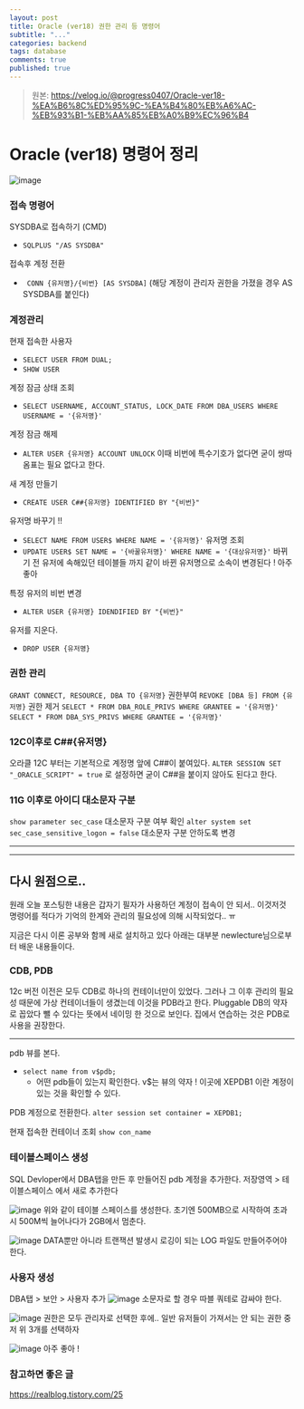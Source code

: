 ```yaml
---
layout: post
title: Oracle (ver18) 권한 관리 등 명령어
subtitle: "..."
categories: backend
tags: database
comments: true
published: true
---
```


> 원본: https://velog.io/@progress0407/Oracle-ver18-%EA%B6%8C%ED%95%9C-%EA%B4%80%EB%A6%AC-%EB%93%B1-%EB%AA%85%EB%A0%B9%EC%96%B4

# Oracle (ver18) 명령어 정리

![image](https://user-images.githubusercontent.com/66164361/139052456-af2f4a4a-d84a-4682-a35b-5be27318fad8.png)

### 접속 명령어

SYSDBA로 접속하기 (CMD)

- `SQLPLUS "/AS SYSDBA"`

접속후 계정 전환

- ` CONN {유저명}/{비번} [AS SYSDBA]`
  (해당 계정이 관리자 권한을 가졌을 경우 AS SYSDBA를 붙인다)

### 계정관리

현재 접속한 사용자

- `SELECT USER FROM DUAL;`
- `SHOW USER`

계정 잠금 상태 조회

- `SELECT USERNAME, ACCOUNT_STATUS, LOCK_DATE FROM DBA_USERS WHERE USERNAME = '{유저명}'`

계정 잠금 해제

- `ALTER USER {유저명} ACCOUNT UNLOCK`
  이때 비번에 특수기호가 없다면 굳이 쌍따옴표는 필요 없다고 한다.

새 계정 만들기

- `CREATE USER C##{유저명} IDENTIFIED BY "{비번}"`

유저명 바꾸기 !!

- `SELECT NAME FROM USER$ WHERE NAME = '{유저명}'` 유저명 조회
- `UPDATE USER$ SET NAME = '{바꿀유저명}' WHERE NAME = '{대상유저명}'`
  바뀌기 전 유저에 속해있던 테이블들 까지 같이 바뀐 유저명으로 소속이 변경된다 ! 아주 좋아

특정 유저의 비번 변경

- `ALTER USER {유저명} IDENDIFIED BY "{비번}"`

유저를 지운다.

- `DROP USER {유저명}`

### 권한 관리

`GRANT CONNECT, RESOURCE, DBA TO {유저명}` 권한부여
`REVOKE [DBA 등] FROM {유저명}` 권한 제거
`SELECT * FROM DBA_ROLE_PRIVS WHERE GRANTEE = '{유저명}'`
`SELECT * FROM DBA_SYS_PRIVS WHERE GRANTEE = '{유저명}'`

### 12C이후로 C##{유저명}

오라클 12C 부터는 기본적으로 계정명 앞에 C##이 붙여있다.
`ALTER SESSION SET "_ORACLE_SCRIPT" = true` 로 설정하면 굳이 C##을 붙이지 않아도 된다고 한다.

### 11G 이후로 아이디 대소문자 구분

`show parameter sec_case` 대소문자 구분 여부 확인
`alter system set sec_case_sensitive_logon = false` 대소문자 구분 안하도록 변경

---

---

## 다시 원점으로..

원래 오늘 포스팅한 내용은 갑자기 필자가 사용하던 계정이 접속이 안 되서.. 이것저것 명령어를 적다가 기억의 한계와 관리의 필요성에 의해 시작되었다.. ㅠ

지금은 다시 이론 공부와 함께 새로 설치하고 있다
아래는 대부분 newlecture님으로부터 배운 내용들이다.

### CDB, PDB

12c 버전 이전은 모두 CDB로 하나의 컨테이너만이 있었다. 그러나 그 이후 관리의 필요성 때문에 가상 컨테이너들이 생겼는데 이것을 PDB라고 한다. Pluggable DB의 약자로 꼽았다 뺄 수 있다는 뜻에서 네이밍 한 것으로 보인다. 집에서 연습하는 것은 PDB로 사용을 권장한다.

---

pdb 뷰를 본다.

- `select name from v$pdb;`
  - 어떤 pdb들이 있는지 확인한다. v$는 뷰의 약자 !
    이곳에 XEPDB1 이란 계정이 있는 것을 확인할 수 있다.

PDB 계정으로 전환한다.
`alter session set container = XEPDB1;`

현재 접속한 컨테이너 조회
`show con_name`

### 테이블스페이스 생성

SQL Devloper에서 DBA탭을 만든 후 만들어진 pdb 계정을 추가한다.
저장영역 > 테이블스페이스 에서 새로 추가한다

![image](https://user-images.githubusercontent.com/66164361/139052645-7d2b6952-eb81-41a0-ac87-4857bd413d20.png)
위와 같이 테이블 스페이스를 생성한다. 초기엔 500MB으로 시작하여 초과시 500M씩 늘어나다가 2GB에서 멈춘다.

![image](https://user-images.githubusercontent.com/66164361/139052695-04578b8d-55e6-4e6f-b2d2-9b610bb2ad3c.png)
DATA뿐만 아니라 트랜잭션 발생시 로깅이 되는 LOG 파일도 만들어주어야 한다.

### 사용자 생성

DBA탭 > 보안 > 사용자 추가
![image](https://user-images.githubusercontent.com/66164361/139052790-0d1fcf2a-9625-48b2-b26e-5a481ac01329.png)
소문자로 할 경우 따블 쿼테로 감싸야 한다.

![image](https://user-images.githubusercontent.com/66164361/139052829-42ada847-b31f-4658-9795-5f25d0045862.png)
권한은 모두 관리자로 선택한 후에.. 일반 유저들이 가져서는 안 되는 권한 중 저 위 3개를 선택하자

![image](https://user-images.githubusercontent.com/66164361/139052856-465793a8-6a2d-47de-92a4-3086f85bdc54.png)
아주 좋아 !

### 참고하면 좋은 글

https://realblog.tistory.com/25
